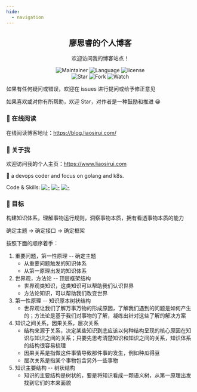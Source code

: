 ```yaml
---
hide:
  - navigation
---
```


<div align="center">
<h2 align="center"> 廖思睿的个人博客 </h2>
<p align="center">
欢迎访问我的博客站点！
</p>
<p align="center">
  <img src="https://img.shields.io/badge/Maintainer-cyril@liaosirui.com-blue.svg"alt="Maintainer">
  <img src="https://img.shields.io/badge/Language-Markdown-green.svg" alt="Language">
  <img src="https://img.shields.io/badge/license-Apache2-blue.svg?style=flat" alt="license">
  <br />
  <img src="https://img.shields.io/github/stars/LiaoSirui/blog-docs.svg?style=social&label=Star" alt="Star">
  <img src="https://img.shields.io/github/forks/LiaoSirui/blog-docs.svg?style=social&label=Fork" alt="Fork">
  <img src="https://img.shields.io/github/forks/LiaoSirui/blog-docs.svg?style=social&label=Watch" alt="Watch">
</p>
</div>

如果有任何疑问或错误，欢迎在 issues 进行提问或给予修正意见

如果喜欢或对你有所帮助，欢迎 Star，对作者是一种鼓励和推进 😀

### 📖 在线阅读

在线阅读博客地址：<https://blog.liaosirui.com/>

### 🙍 关于我

欢迎访问我的个人主页：<https://www.liaosirui.com>

💬 a devops coder and focus on golang and k8s.

Code & Skills: [![-](https://img.shields.io/static/v1?style=flat-square&label=&logoColor=ffffff&color=00ADD8&message=Golang&logo=Go)](https://golang.org/) [![-](https://img.shields.io/static/v1?style=flat-square&label=&logoColor=ffffff&color=3670A0&message=Python&logo=Python)](https://www.python.org/) [![-](https://img.shields.io/static/v1?style=flat-square&label=&logoColor=ffffff&color=326CE5&message=Kubernetes&logo=Kubernetes)](https://kubernetes.io/)

### 🔖 目标

构建知识体系，理解事物运行规则，洞察事物本质，拥有看透事物本质的能力

确定主题 -> 确定接口 -> 确定框架

按照下面的顺序着手：

1. 重要问题，第一性原理 -- 确定主题
   - 从重要问题触发的知识体系
   - 从第一原理出发的知识体系
2. 世界观，方法论 -- 顶层框架结构
   - 世界观类知识，这类知识可以帮助我们认识世界
   - 方法论知识，可以帮助我们改变世界
3. 第一性原理 -- 知识原本树状结构
   - 世界观让我们了解万事万物的形成原因，了解我们遇到的问题是如何产生的；方法论是基于我们对事物的了解，凝练出针对这些了解的解决方案
4. 知识之间关系，因果关系，层次关系
   - 结构来源于关系，决定某些知识到底应该以何种结构呈现的核心原因在知识与知识之间的关系；只要先思考清楚知识和知识之间的关系，知识体系的结构很容易梳理
   - 因果关系是指做这件事情导致那件事的发生，例如种瓜得豆
   - 层次关系是指某个事物包含另外一些事物
5. 知识主要结构 -- 树状结构
   - 知识的主要结构是树状的，要是将知识看成一颗语义树，从第一原理出发找到它们的本来面貌
